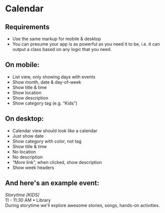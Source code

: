 Calendar
========

## Requirements

* Use the same markup for mobile & desktop
* You can presume your app is as powerful as you need it to be, i.e. it can output a class based on any logic that you need.

## On mobile:

* List view, only showing days with events
* Show month, date & day-of-week
* Show title & time
* Show location
* Show description
* Show category tag (e.g. “Kids”)

## On desktop:

* Calendar view should look like a calendar
* Just show date
* Show category with color, not tag
* Show title & time
* No location
* No description
* “More link”, when clicked, show description
* Show week headers

## And here's an example event:

*Storytime [KIDS]*  
11 - 11:30 AM • Library  
During storytime we'll explore awesome stories, songs, hands-on activities.
